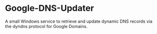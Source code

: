 Google-DNS-Updater
====================

A small Windows service to retrieve and update dynamic DNS records via the dyndns protocol for Google Domains.
